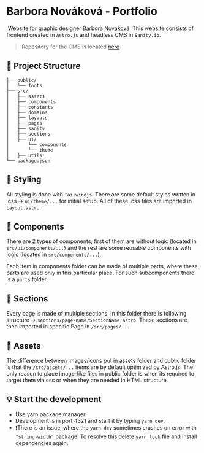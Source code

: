 # Barbora Nováková - Portfolio

 Website for graphic designer Barbora Nováková. This website consists of
frontend created in `Astro.js` and headless CMS in `Sanity.io`.

> Repository for the CMS is located
> [here](https://github.com/Kapaak/sanity-bara-novakova)

## 🚀 Project Structure

```text
├── public/
│   └── fonts
├── src/
│   ├── assets
│   ├── components
│   ├── constants
│   ├── domains
│   ├── layouts
│   ├── pages
│   ├── sanity
│   ├── sections
│   ├── ui/
│       └── components
│       └── theme
│   ├── utils
└── package.json
```

## 👾 Styling

All styling is done with `Tailwindjs`. There are some default styles written in
.css -> `ui/theme/...` for initial setup. All of these .css files are imported
in `Layout.astro`.

## 🥗 Components

There are 2 types of components, first of them are without logic (located in
`src/ui/components/...`) and the rest are some reusable components with logic
(located in `src/components/...`).

Each item in components folder can be made of multiple parts, where these parts
are used only in this particular place. For such subcomponents there is a
`parts` folder.

## 🔖 Sections

Every page is made of multiple sections. In this folder there is following
structure -> `sections/page-name/SectionName.astro`. These sections are then
imported in specific Page in `/src/pages/...`

## 🎉 Assets

The difference between images/icons put in assets folder and public folder is
that the `/src/assets/...` items are by default optimized by Astro.js. The only
reason to place image-like files in public folder is when its required to target
them via css or when they are needed in HTML structure.

## 💡 Start the development

- Use yarn package manager.
- Development is in port 4321 and start it by typing `yarn dev`.
- ❗️There is an issue, where the `yarn dev` sometimes crashes on error with
  `"string-width"` package. To resolve this delete `yarn.lock` file and install
  dependencies again.
